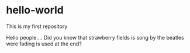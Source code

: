 # hello-world
This is my first repository


Hello people.... Did you know that strawberry fields is song by the beatles were fading is used at the end? 
